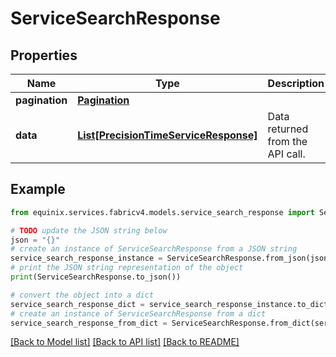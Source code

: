 # ServiceSearchResponse


## Properties

Name | Type | Description | Notes
------------ | ------------- | ------------- | -------------
**pagination** | [**Pagination**](Pagination.md) |  | [optional] 
**data** | [**List[PrecisionTimeServiceResponse]**](PrecisionTimeServiceResponse.md) | Data returned from the API call. | [optional] 

## Example

```python
from equinix.services.fabricv4.models.service_search_response import ServiceSearchResponse

# TODO update the JSON string below
json = "{}"
# create an instance of ServiceSearchResponse from a JSON string
service_search_response_instance = ServiceSearchResponse.from_json(json)
# print the JSON string representation of the object
print(ServiceSearchResponse.to_json())

# convert the object into a dict
service_search_response_dict = service_search_response_instance.to_dict()
# create an instance of ServiceSearchResponse from a dict
service_search_response_from_dict = ServiceSearchResponse.from_dict(service_search_response_dict)
```
[[Back to Model list]](../README.md#documentation-for-models) [[Back to API list]](../README.md#documentation-for-api-endpoints) [[Back to README]](../README.md)


